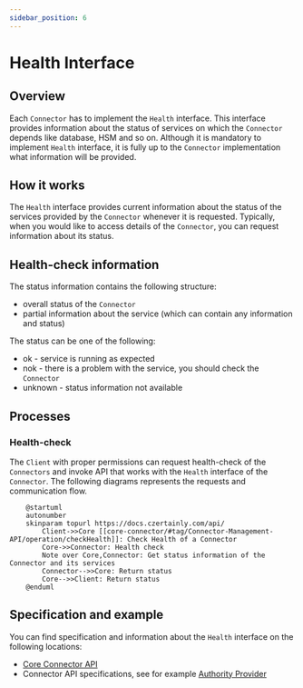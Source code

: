 ```yaml
---
sidebar_position: 6
---
```


# Health Interface

## Overview

Each `Connector` has to implement the `Health` interface. This interface provides information about the status of services on which the `Connector` depends like database, HSM and so on. Although it is mandatory to implement `Health` interface, it is fully up to the `Connector` implementation what information will be provided.

## How it works

The `Health` interface provides current information about the status of the services provided by the `Connector` whenever it is requested.
Typically, when you would like to access details of the `Connector`, you can request information about its status.

## Health-check information

The status information contains the following structure:
- overall status of the `Connector`
- partial information about the service (which can contain any information and status)

The status can be one of the following:
- <span class="badge badge--success">ok</span> - service is running as expected
- <span class="badge badge--danger">nok</span> - there is a problem with the service, you should check the `Connector`
- <span class="badge badge--secondary">unknown</span> - status information not available

## Processes

### Health-check

The `Client` with proper permissions can request health-check of the `Connectors` and invoke API that works with the `Health` interface of the `Connector`.
The following diagrams represents the requests and communication flow.

```plantuml
    @startuml
    autonumber
    skinparam topurl https://docs.czertainly.com/api/
        Client->>Core [[core-connector/#tag/Connector-Management-API/operation/checkHealth]]: Check Health of a Connector
        Core->>Connector: Health check
        Note over Core,Connector: Get status information of the Connector and its services
        Connector-->>Core: Return status
        Core-->>Client: Return status
    @enduml
```

## Specification and example

You can find specification and information about the `Health` interface on the following locations:
- [Core Connector API](/api/core-connector/)
- Connector API specifications, see for example [Authority Provider](/api/connector-authority-provider-v2/)
